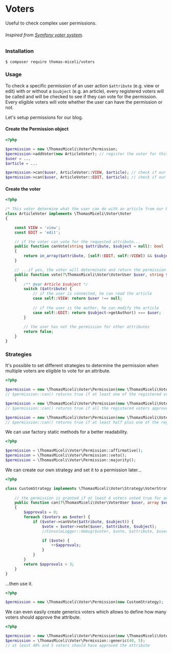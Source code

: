 # Voters

Useful to check complex user permissions.
###### Inspired from [Symfony voter system](https://symfony.com/doc/current/security/voters.html). 

### Installation

```shell
$ composer require thomas-miceli/voters
```

### Usage

To check a specific permission of an user action `$attribute` (e.g. view or edit) with or without a `$subject` (e.g. an article), every registered voters will be called and will be checked to see if they can vote for the permission.
Every eligible voters will vote whether the user can have the permission or not.

Let's setup permissions for our blog.

#### Create the Permission object

```php
<?php 

$permission = new \ThomasMiceli\Voter\Permission;
$permission->addVoter(new ArticleVoter); // register the voter for this permission object
$user = ...
$article = ...

$permission->can($user, ArticleVoter::VIEW, $article); // check if our user can view the article
$permission->can($user, ArticleVoter::EDIT, $article); // check if our user can edit the article
```

#### Create the voter

```php
<?php

/* This voter determine what the user can do with an article from our blog. */
class ArticleVoter implements \ThomasMiceli\Voter\Voter
{

    const VIEW = 'view';
    const EDIT = 'edit';

    // if the voter can vote for the requested attribute...
    public function canVote(string $attribute, $subject = null): bool
    {
        return in_array($attribute, [self::EDIT, self::VIEW]) && $subject instanceof Article;
    }

    // ...if yes, the voter will determinate and return the permission for this attribute
    public function vote(?\ThomasMiceli\Voter\VoterUser $user, string $attribute, $subject = null): bool
    {
        /** @var Article $subject */
        switch ($attribute) {
            // if the user is connected, he can read the article
            case self::VIEW: return $user !== null; 
            
            // if the user is the author, he can modify the article
            case self::EDIT: return $subject->getAuthor() === $user;
        }
        
        // the user has not the permission for other attributes
        return false;
    }
}
```

### Strategies

It's possible to set different strategies to determine the permission when multiple voters are eligible to vote for an attribute.

```php
<?php

$permission = new \ThomasMiceli\Voter\Permission(new \ThomasMiceli\Voter\Strategy\AffirmativeStrategy); // default strategy
// $permission::can() returns true if at least one of the registered voters approved the attribute

$permission = new \ThomasMiceli\Voter\Permission(new \ThomasMiceli\Voter\Strategy\VetoStrategy);
// $permission::can() returns true if all the registered voters approved the attribute

$permission = new \ThomasMiceli\Voter\Permission(new \ThomasMiceli\Voter\Strategy\MajorityStrategy);
// $permission::can() returns true if at least half plus one of the registered voters approved the attribute
```

We can use factory static methods for a better readability.

```php
<?php

$permission = \ThomasMiceli\Voter\Permission::affirmative();
$permission = \ThomasMiceli\Voter\Permission::veto();
$permission = \ThomasMiceli\Voter\Permission::majority();
```

We can create our own strategy and set it to a permission later...

```php
<?php

class CustomStrategy implements \ThomasMiceli\Voter\Strategy\VoterStrategy {
    
    // the permission is granted if at least 4 voters voted true for an attribute
    public function can(?\ThomasMiceli\Voter\VoterUser $user, array $voters, string $attribute, $subject): bool
    {
        $approvals = 0;
        foreach ($voters as $voter) {
            if ($voter->canVote($attribute, $subject)) {
                $vote = $voter->vote($user, $attribute, $subject);
                //ConsoleLogger::debug($voter, $vote, $attribute, $user, $subject);

                if ($vote) {
                    ++$approvals;
                }
            }
        }
        return $approvals > 3;
    }
}
```

...then use it.

```php
<?php

$permission = new \ThomasMiceli\Voter\Permission(new CustomStrategy);
```

We can even easily create generics voters which allows to define how many voters should approve the attribute.

```php
<?php

$permission = new \ThomasMiceli\Voter\Permission(new \ThomasMiceli\Voter\Strategy\GenericStrategy(40, 5));
$permission = \ThomasMiceli\Voter\Permission::generic(40, 5);
// at least 40% and 5 voters should have approved the attribute 
```


